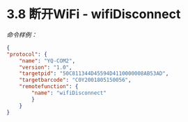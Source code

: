 # 3.8     断开WiFi - wifiDisconnect

 *命令样例：*

```json
{
"protocol": {
	"name": "YQ-COM2",
	"version": "1.0",
	"targetpid": "50C811344D45594D4110000008AB53AD",
	"targetbarcode": "C0Y2001805150056",
	"remotefunction": {
		"name": "wifiDisconnect"
		}
	}
}
```

